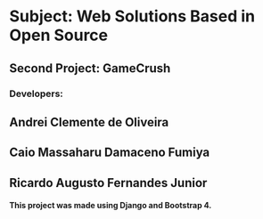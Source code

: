 # Subject: Web Solutions Based in Open Source
## Second Project: GameCrush
### Developers:
## Andrei Clemente de Oliveira
## Caio Massaharu Damaceno Fumiya
## Ricardo Augusto Fernandes Junior

#### This project was made using Django and Bootstrap 4.
